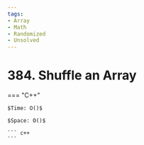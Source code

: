 ```yaml
---
tags:
- Array
- Math
- Randomized
- Unsolved
---
```



# 384. Shuffle an Array

=== "C++"

    $Time: O()$

    $Space: O()$

    ``` c++
    ```